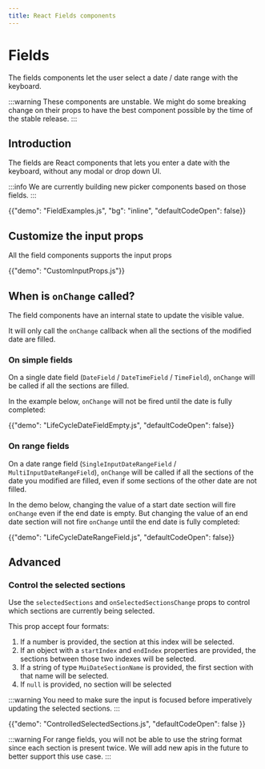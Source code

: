 ```yaml
---
title: React Fields components
---
```


# Fields

<p class="description">The fields components let the user select a date / date range with the keyboard.</p>

:::warning
These components are unstable.
We might do some breaking change on their props to have the best component possible by the time of the stable release.
:::

## Introduction

The fields are React components that lets you enter a date with the keyboard, without any modal or drop down UI.

:::info
We are currently building new picker components based on those fields.
:::

{{"demo": "FieldExamples.js", "bg": "inline", "defaultCodeOpen": false}}

## Customize the input props

All the field components supports the input props

{{"demo": "CustomInputProps.js"}}

## When is `onChange` called?

The field components have an internal state to update the visible value.

It will only call the `onChange` callback when all the sections of the modified date are filled.

### On simple fields

On a single date field (`DateField` / `DateTimeField` / `TimeField`),
`onChange` will be called if all the sections are filled.

In the example below, `onChange` will not be fired until the date is fully completed:

{{"demo": "LifeCycleDateFieldEmpty.js", "defaultCodeOpen": false}}

### On range fields [<span class="plan-pro"></span>](/x/introduction/licensing/#pro-plan)

On a date range field (`SingleInputDateRangeField` / `MultiInputDateRangeField`),
`onChange` will be called if all the sections of the date you modified are filled,
even if some sections of the other date are not filled.

In the demo below, changing the value of a start date section will fire `onChange` even if the end date is empty.
But changing the value of an end date section will not fire `onChange` until the end date is fully completed:

{{"demo": "LifeCycleDateRangeField.js", "defaultCodeOpen": false}}

## Advanced

### Control the selected sections

Use the `selectedSections` and `onSelectedSectionsChange` props to control which sections are currently being selected.

This prop accept four formats:

1. If a number is provided, the section at this index will be selected.
2. If an object with a `startIndex` and `endIndex` properties are provided, the sections between those two indexes will be selected.
3. If a string of type `MuiDateSectionName` is provided, the first section with that name will be selected.
4. If `null` is provided, no section will be selected

:::warning
You need to make sure the input is focused before imperatively updating the selected sections.
:::

{{"demo": "ControlledSelectedSections.js", "defaultCodeOpen": false }}

:::warning
For range fields, you will not be able to use the string format since each section is present twice.
We will add new apis in the future to better support this use case.
:::
